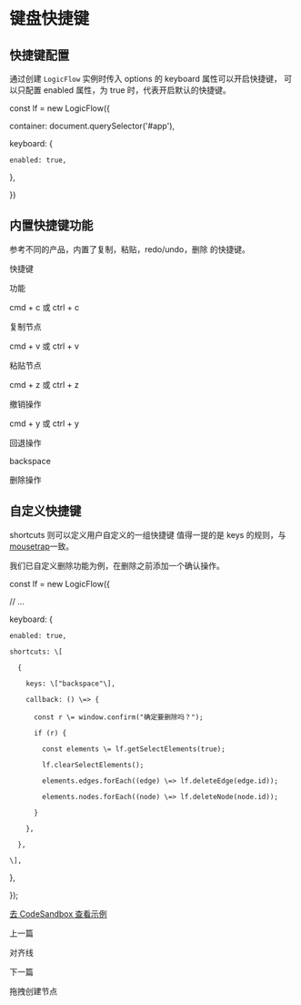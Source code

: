 键盘快捷键
=====

[](#快捷键配置)快捷键配置
---------------

通过创建 `LogicFlow` 实例时传入 options 的 keyboard 属性可以开启快捷键， 可以只配置 enabled 属性，为 true 时，代表开启默认的快捷键。

const lf \= new LogicFlow({

  container: document.querySelector('#app'),

  keyboard: {

    enabled: true,

  },

})

[](#内置快捷键功能)内置快捷键功能
-------------------

参考不同的产品，内置了复制，粘贴，redo/undo，删除 的快捷键。

快捷键

功能

cmd + c 或 ctrl + c

复制节点

cmd + v 或 ctrl + v

粘贴节点

cmd + z 或 ctrl + z

撤销操作

cmd + y 或 ctrl + y

回退操作

backspace

删除操作

[](#自定义快捷键)自定义快捷键
-----------------

shortcuts 则可以定义用户自定义的一组快捷键 值得一提的是 keys 的规则，与[mousetrap](https://www.npmjs.com/package/mousetrap)一致。

我们已自定义删除功能为例，在删除之前添加一个确认操作。

const lf \= new LogicFlow({

  // ...

  keyboard: {

    enabled: true,

    shortcuts: \[

      {

        keys: \["backspace"\],

        callback: () \=> {

          const r \= window.confirm("确定要删除吗？");

          if (r) {

            const elements \= lf.getSelectElements(true);

            lf.clearSelectElements();

            elements.edges.forEach((edge) \=> lf.deleteEdge(edge.id));

            elements.nodes.forEach((node) \=> lf.deleteNode(node.id));

          }

        },

      },

    \],

  },

});

[去 CodeSandbox 查看示例](https://codesandbox.io/embed/logicflow-base10-eerft?fontsize=14&hidenavigation=1&theme=dark&view=preview)

上一篇

对齐线

下一篇

拖拽创建节点